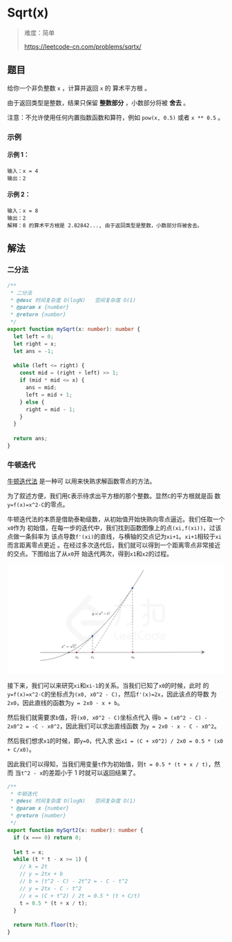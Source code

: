 # Sqrt(x)

> 难度：简单
>
> https://leetcode-cn.com/problems/sqrtx/

## 题目

给你一个非负整数 `x` ，计算并返回 `x` 的 算术平方根 。

由于返回类型是整数，结果只保留 **整数部分** ，小数部分将被 **舍去** 。

注意：不允许使用任何内置指数函数和算符，例如 `pow(x, 0.5)` 或者 `x ** 0.5` 。

### 示例

#### 示例 1：

```
输入：x = 4
输出：2
```

#### 示例 2：

```
输入：x = 8
输出：2
解释：8 的算术平方根是 2.82842..., 由于返回类型是整数，小数部分将被舍去。
```

## 解法

### 二分法

```typescript
/**
 * 二分法
 * @desc 时间复杂度 O(logN)   空间复杂度 O(1)
 * @param x {number}
 * @return {number}
 */
export function mySqrt(x: number): number {
  let left = 0;
  let right = x;
  let ans = -1;

  while (left <= right) {
    const mid = (right + left) >> 1;
    if (mid * mid <= x) {
      ans = mid;
      left = mid + 1;
    } else {
      right = mid - 1;
    }
  }

  return ans;
}
```

### 牛顿迭代

[牛顿迭代法](https://zh.wikipedia.org/wiki/%E7%89%9B%E9%A1%BF%E6%B3%95) 是一种可
以用来快熟求解函数零点的方法。

为了叙述方便，我们用`C`表示待求出平方根的那个整数。显然`C`的平方根就是函
数`y=f(x)=x^2-C`的零点。

牛顿迭代法的本质是借助泰勒级数，从初始值开始快熟向零点逼近。我们任取一个`x0`作为
初始值，在每一步的迭代中，我们找到函数图像上的点`(xi,f(xi))`，过该点做一条斜率为
该点导数`f'(xi)`的直线，与横轴的交点记为`xi+1`。`xi+1`相较于`xi`而言距离零点更近
。在经过多次迭代后，我们就可以得到一个距离零点非常接近的交点。下图给出了从`x0`开
始迭代两次，得到`x1`和`x2`的过程。

![sqrtx.png](../../assets/images/problemset/sqrtx.png)

接下来，我们可以来研究`xi`和`xi-1`的关系。当我们已知了`x0`的时候，此时
的`y=f(x)=x^2-C`的坐标点为`(x0, x0^2 - C)`，然后`f'(x)=2x`，因此该点的导数
为`2x0`，因此直线的函数为`y = 2x0 · x + b`。

然后我们就需要求`b`值，将`(x0, x0^2 - C)`坐标点代入
得`b = (x0^2 - C) - 2x0^2 = -C - x0^2`，因此我们可以求出直线函数
为`y = 2x0 · x - C - x0^2`。

然后我们想求`x1`的时候，即`y=0`，代入求
出`x1 = (C + x0^2) / 2x0 = 0.5 * (x0 + C/x0)`。

因此我们可以得知，当我们用变量`t`作为初始值，则`t = 0.5 * (t + x / t)`，然而
当`t^2 - x`的差距小于 1 时就可以返回结果了。

```typescript
/**
 * 牛顿迭代
 * @desc 时间复杂度 O(logN)   空间复杂度 O(1)
 * @param x {number}
 * @return {number}
 */
export function mySqrt2(x: number): number {
  if (x === 0) return 0;

  let t = x;
  while (t * t - x >= 1) {
    // k = 2t
    // y = 2tx + b
    // b = (t^2 - C) - 2t^2 = - C - t^2
    // y = 2tx - C - t^2
    // x = (C + t^2) / 2t = 0.5 * (t + C/t)
    t = 0.5 * (t + x / t);
  }

  return Math.floor(t);
}
```
